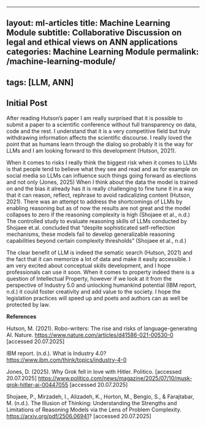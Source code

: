 
---
layout: ml-articles
title: Machine Learning Module
subtitle: Collaborative Discussion on legal and ethical views on ANN applications
categories: Machine Learning Module
permalink: /machine-learning-module/
---

tags: [LLM, ANN]
---

## Initial Post

After reading Hutson’s paper I am really surprised that it is possible to submit a paper to a scientific conference without full transparency on data, code and the rest. I understand that it is a very competitive field but truly withdrawing information affects the scientific discourse. I really loved the point that as humans learn through the dialog so probably it is the way for LLMs and I am looking forward to this development (Hutson, 2021).

 

When it comes to risks I really think the biggest risk when it comes to LLMs is that people tend to believe what they see and read and as for example on social media so LLMs can influence such things going forward as elections and not only (Jones, 2025) When I think about the data the model is trained on and the bias it already has it is really challenging to fine tune it in a way that it can reason, reflect, rephrase to avoid radicalizing content (Hutson, 2021). There was an attempt to address the shortcomings of LLMs by enabling reasoning but as of now the results are not great and the model collapses to zero if the reasoning complexity is high (Shojaee et al., n.d.) The controlled study to evaluate reasoning skills of LLMs conducted by Shojaee et.al. concluded that “despite sophisticated self-reflection mechanisms, these models fail to develop generalizable reasoning capabilities beyond certain complexity thresholds” (Shojaee et al., n.d.)

The clear benefit of LLM is indeed the sematic search (Hutson, 2021) and the fact that it can memorize a lot of data and make it easily accessible. I am very excited about conceptual skills development, and I hope professionals can use it soon. When it comes to property indeed there is a question of Intellectual Property, however if we look at it from the perspective of Industry 5.0 and unlocking humankind potential (IBM report, n.d.) it could foster creativity and add value to the society. I hope the legislation practices will speed up and poets and authors can as well be protected by law.

**References**

Hutson, M. (2021). Robo-writers: The rise and risks of language-generating AI. Nature. https://www.nature.com/articles/d41586-021-00530-0 [accessed 20.07.2025]

IBM report. (n.d.). What is Industry 4.0? https://www.ibm.com/think/topics/industry-4-0

Jones, D. (2025). Why Grok fell in love with Hitler. Politico. [accessed 20.07.2025] https://www.politico.com/news/magazine/2025/07/10/musk-grok-hitler-ai-00447055 [accessed 20.07.2025]

Shojaee, P., Mirzadeh, I., Alizadeh, K., Horton, M., Bengio, S., & Farajtabar, M. (n.d.). The Illusion of Thinking: Understanding the Strengths and Limitations of Reasoning Models  via the Lens of Problem Complexity. https://arxiv.org/pdf/2506.06941? [accessed 20.07.2025]





